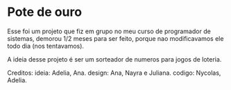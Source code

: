 # Pote de ouro

Esse foi um projeto que fiz em grupo no meu curso de programador de sistemas, demorou 1/2 meses para ser feito, porque nao modificavamos ele todo dia (nos tentavamos).

A ideia desse projeto é ser um sorteador de numeros para jogos de loteria.

Creditos:
ideia: Adelia, Ana.
design: Ana, Nayra e Juliana.
codigo: Nycolas, Adelia.